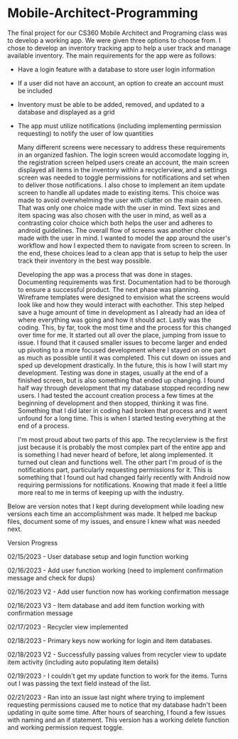 # Mobile-Architect-Programming

The final project for our CS360 Mobile Architect and Programing class was to develop a working app. We were given three options to choose from. I chose to develop an inventory tracking app to help a user track and manage available inventory. The main requirements for the app were as follows:
  - Have a login feature with a database to store user login information
  - If a user did not have an account, an option to create an account must be included
  - Inventory must be able to be added, removed, and updated to a database and displayed as a grid
  - The app must utilize notifications (including implementing permission requesting) to notify the user of low quantities

  
    Many different screens were necessary to address these requirements in an organized fashion. The login screen would accomodate logging in, the registration screen helped users create an account, the main screen displayed all items in the inventory within a recyclerview, and a settings screen was needed to toggle permissions for notifications and set when to deliver those notifications. I also chose to implement an item update screen to handle all updates made to existing items. This choice was made to avoid overwhelming the user with clutter on the main screen. That was only one choice made with the user in mind. Text sizes and item spacing was also chosen with the user in mind, as well as a contrasting color choice which both helps the user and adheres to android guidelines. The overall flow of screens was another choice made with the user in mind. I wanted to model the app around the user's workflow and how I expected them to navigate from screen to screen. In the end, these choices lead to a clean app that is setup to help the user track their inventory in the best way possible.
  
    Developing the app was a process that was done in stages. Documenting requirements was first. Documentation had to be thorough to ensure a successful product. The next phase was planning. Wireframe templates were designed to envision what the screens would look like and how they would interact with eachother. This step helped save a huge amount of time in development as I already had an idea of where everything was going and how it should act. Lastly was the coding. This, by far, took the most time and the process for this changed over time for me. It started out all over the place, jumping from issue to issue. I found that it caused smaller issues to become larger and ended up pivoting to a more focused development where I stayed on one part as much as possible until it was completed. This cut down on issues and sped up development drastically. In the future, this is how I will start my development. Testing was done in stages, usually at the end of a finished screen, but is also something that ended up changing. I found half way through development that my database stopped recording new users. I had tested the account creation process a few times at the beginning of development and then stopped, thinking it was fine. Something that I did later in coding had broken that process and it went unfound for a long time. This is when I started testing everything at the end of a process.
    
    I'm most proud about two parts of this app. The recyclerview is the first just because it is probably the most complex part of the entire app and is something I had never heard of before, let along implemented. It turned out clean and functions well. The other part I'm proud of is the notifications part, particularly requesting permissions for it. This is something that I found out had changed fairly recently with Android now requiring permissions for notifications. Knowing that made it feel a little more real to me in terms of keeping up with the industry.
  
  
Below are version notes that I kept during development while loading new versions each time an accomplishment was made. It helped me backup files, document some of my issues, and ensure I knew what was needed next.


Version Progress

02/15/2023 - User database setup and login function working

02/16/2023 - Add user function working (need to implement confirmation message and check for dups)

02/16/2023 V2 - Add user function now has working confirmation message

02/16/2023 V3 - Item database and add item function working with confirmation message

02/17/2023 - Recycler view implemented

02/18/2023 - Primary keys now working for login and item databases.

02/18/2023 V2 - Successfully passing values from recycler view to update item activity (including auto populating item details)

02/19/2023 - I couldn't get my update function to work for the items. Turns out I was passing the text field instead of the list.
                       
02/21/2023 - Ran into an issue last night where trying to implement requesting permissions caused me to notice that my database
             hadn't been updating in quite some time. After hours of searching, I found a few issues with naming and an if statement.
             This version has a working delete function and working permission request toggle.
